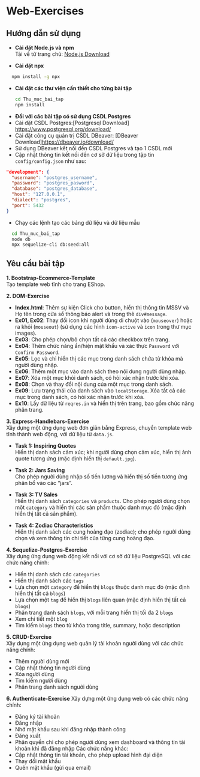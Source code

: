 # Web-Exercises

## Hướng dẫn sử dụng

- **Cài đặt Node.js và npm**  
  Tải về từ trang chủ: [Node.js Download](https://nodejs.org/en/download/prebuilt-installer)

- **Cài đặt npx**

```bash
  npm install -g npx
```

- **Cài đặt các thư viện cần thiết cho từng bài tập**
  ```bash
  cd Thu_muc_bai_tap
  npm install
  ```
- **Đối với các bài tập có sử dụng CSDL Postgres**
- Cài đặt CSDL Postgres:[Postgresql Download] https://www.postgresql.org/download/
- Cài đặt công cụ quản trị CSDL DBeaver: [DBeaver Download]https://dbeaver.io/download/
- Sử dụng DBeaver kết nối đến CSDL Postgres và tạo 1 CSDL mới
- Cập nhật thông tin kết nối đến cơ sở dữ liệu trong tập tin `config/config.json` như sau:

```json
"development": {
  "username": "postgres_username",
  "password": "postgres_pasword",
  "database": "postgres_database",
  "host": "127.0.0.1",
  "dialect": "postgres",
  "port": 5432
}
```

- Chạy các lệnh tạo các bảng dữ liệu và dữ liệu mẫu

```bash
  cd Thu_muc_bai_tap
  node db
  npx sequelize-cli db:seed:all
```

## Yêu cầu bài tập

**1. Bootstrap-Ecommerce-Template**  
 Tạo template web tĩnh cho trang EShop.

**2. DOM-Exercise**

- **Index.html**: Thêm sự kiện Click cho button, hiển thị thông tin MSSV và Họ tên trong cửa sổ thông báo alert và trong thẻ `div#message`.
- **Ex01, Ex02**: Thay đổi icon khi người dùng di chuột vào (`mouseover`) hoặc ra khỏi (`mouseout`) (sử dụng các hình `icon-active` và `icon` trong thư mục images).
- **Ex03**: Cho phép chọn/bỏ chọn tất cả các checkbox trên trang.
- **Ex04**: Thêm chức năng ẩn/hiện mật khẩu và xác thực `Password` với `Confirm Password`.
- **Ex05**: Lọc và chỉ hiển thị các mục trong danh sách chứa từ khóa mà người dùng nhập.
- **Ex06**: Thêm một mục vào danh sách theo nội dung người dùng nhập.
- **Ex07**: Xóa một mục khỏi danh sách, có hỏi xác nhận trước khi xóa.
- **Ex08**: Chọn và thay đổi nội dung của một mục trong danh sách.
- **Ex09**: Lưu trạng thái của danh sách vào `localStorage`. Xóa tất cả các mục trong danh sách, có hỏi xác nhận trước khi xóa.
- **Ex10**: Lấy dữ liệu từ `reqres.in` và hiển thị trên trang, bao gồm chức năng phân trang.

**3. Express-Handlebars-Exercise**  
Xây dựng một ứng dụng web đơn giản bằng Express, chuyển template web tĩnh thành web động, với dữ liệu từ `data.js`.

- **Task 1: Inspiring Quotes**  
  Hiển thị danh sách cảm xúc; khi người dùng chọn cảm xúc, hiển thị ảnh quote tương ứng (mặc định hiển thị `default.jpg`).

- **Task 2: Jars Saving**  
  Cho phép người dùng nhập số tiền lương và hiển thị số tiền tương ứng phân bổ vào các “jars”.

- **Task 3: TV Sales**  
  Hiển thị danh sách `categories` và `products`. Cho phép người dùng chọn một `category` và hiển thị các sản phẩm thuộc danh mục đó (mặc định hiển thị tất cả sản phẩm).

- **Task 4: Zodiac Characteristics**  
  Hiển thị danh sách các cung hoàng đạo (zodiac); cho phép người dùng chọn và xem thông tin chi tiết của từng cung hoàng đạo.

**4. Sequelize-Postgres-Exercise**  
Xây dựng ứng dụng web động kết nối với cơ sở dữ liệu PostgreSQL với các chức năng chính:

- Hiển thị danh sách các `categories`
- Hiển thị danh sách các `tags`
- Lựa chọn một `category` để hiển thị `blogs` thuộc danh mục đó (mặc định hiển thị tất cả `blogs`)
- Lựa chọn một `tag` để hiển thị `blogs` liên quan (mặc định hiển thị tất cả `blogs`)
- Phân trang danh sách `blogs`, với mỗi trang hiển thị tối đa 2 `blogs`
- Xem chi tiết một `blog`
- Tìm kiếm `blogs` theo từ khóa trong title, summary, hoặc description

**5. CRUD-Exercise**  
Xây dựng một ứng dụng web quản lý tài khoản người dùng với các chức năng chính:

- Thêm người dùng mới
- Cập nhật thông tin người dùng
- Xóa người dùng
- Tìm kiếm người dùng
- Phân trang danh sách người dùng

**6. Authenticate-Exercise**
Xây dựng một ứng dụng web có các chức năng chính:

- Đăng ký tài khoản
- Đăng nhập
- Nhớ mật khẩu sau khi đăng nhập thành công
- Đăng xuất
- Phân quyền chỉ cho phép người dùng xem dashboard và thông tin tài khoản khi đã đăng nhập
  Các chức năng khác:
- Cập nhật thông tin tài khoản, cho phép upload hình đại diện
- Thay đổi mật khẩu
- Quên mật khẩu (gửi qua email)
